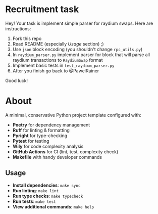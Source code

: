 # Recruitment task

Hey! Your task is implement simple parser for raydium swaps. Here are instructions:
1. Fork this repo
2. Read README (especially *Usage* section) ;)
3. Use `json` block encoding (you shouldn't change `rpc_utils.py`)
4. In `raydium_parser.py` implement parser for block that will parse all raydium transactions to `RaydiumSwap` format
5. Implement basic tests in `test_raydium_parser.py`
6. After you finish go back to @PawelRainer

Good luck!

# About 

A minimal, conservative Python project template configured with:
- **Poetry** for dependency management
- **Ruff** for linting & formatting
- **Pyright** for type-checking
- **Pytest** for testing
- **Wily** for code complexity analysis
- **GitHub Actions** for CI (lint, test, complexity check)
- **Makefile** with handy developer commands

## Usage

- **Install dependencies**: `make sync`
- **Run linting**: `make lint`
- **Run type checks**: `make typecheck`
- **Run tests**: `make test`
- **View additional commands**: `make help`
